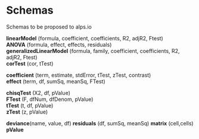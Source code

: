 Schemas
=======

Schemas to be proposed to alps.io

**linearModel** (formula, coefficient, coefficients, R2, adjR2, Ftest)  
**ANOVA** (formula, effect, effects, residuals)  
**generalizedLinearModel** (formula, family, coefficient, coefficients, R2, adjR2, Ftest)  
**corTest** (cor, tTest)

**coefficient** (term, estimate, stdError, tTest, zTest, contrast)  
**effect** (term, df, sumSq, meanSq, FTest)  

**chisqTest** (X2, df, pValue)  
**FTest** (F, dfNum, dfDenom, pValue)    
**tTest** (t, df, pValue)  
**zTest** (z, pValue)

**deviance**(name, value, df)
**residuals** (df, sumSq, meanSq)
**matrix** (cell,cells)
**pValue** 
